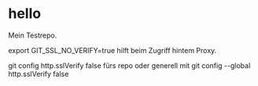 hello
=====

Mein Testrepo.

export GIT_SSL_NO_VERIFY=true hilft beim Zugriff hintem Proxy.

git config http.sslVerify false fürs repo
oder 
generell mit git config --global http.sslVerify false


